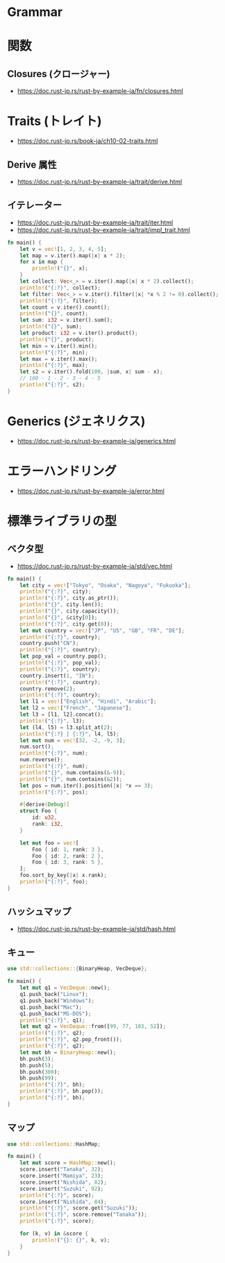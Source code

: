 # Grammar
# 関数
## Closures (クロージャー)
- https://doc.rust-jp.rs/rust-by-example-ja/fn/closures.html
# Traits (トレイト)
- https://doc.rust-jp.rs/book-ja/ch10-02-traits.html
## Derive 属性
- https://doc.rust-jp.rs/rust-by-example-ja/trait/derive.html
## イテレーター
- https://doc.rust-jp.rs/rust-by-example-ja/trait/iter.html
- https://doc.rust-jp.rs/rust-by-example-ja/trait/impl_trait.html
```rust
fn main() {
    let v = vec![1, 2, 3, 4, 5];
    let map = v.iter().map(|x| x * 2);
    for x in map {
        println!("{}", x);
    }
    let collect: Vec<_> = v.iter().map(|x| x * 2).collect();
    println!("{:?}", collect);
    let filter: Vec<_> = v.iter().filter(|x| *x % 2 != 0).collect();
    println!("{:?}", filter);
    let count = v.iter().count();
    println!("{}", count);
    let sum: i32 = v.iter().sum();
    println!("{}", sum);
    let product: i32 = v.iter().product();
    println!("{}", product);
    let min = v.iter().min();
    println!("{:?}", min);
    let max = v.iter().max();
    println!("{:?}", max);
    let s2 = v.iter().fold(100, |sum, x| sum - x);
    // 100 - 1 - 2 - 3 - 4 - 5
    println!("{:?}", s2);
}
```
# Generics (ジェネリクス)
- https://doc.rust-jp.rs/rust-by-example-ja/generics.html
# エラーハンドリング
- https://doc.rust-jp.rs/rust-by-example-ja/error.html
# 標準ライブラリの型
## ベクタ型
- https://doc.rust-jp.rs/rust-by-example-ja/std/vec.html
```rust
fn main() {
    let city = vec!["Tokyo", "Osaka", "Nagoya", "Fukuoka"];
    println!("{:?}", city);
    println!("{:?}", city.as_ptr());
    println!("{}", city.len());
    println!("{}", city.capacity());
    println!("{}", &city[0]);
    println!("{:?}", city.get(0));
    let mut country = vec!["JP", "US", "GB", "FR", "DE"];
    println!("{:?}", country);
    country.push("CN");
    println!("{:?}", country);
    let pop_val = country.pop();
    println!("{:?}", pop_val);
    println!("{:?}", country);
    country.insert(1, "IN");
    println!("{:?}", country);
    country.remove(2);
    println!("{:?}", country);
    let l1 = vec!["English", "Hindi", "Arabic"];
    let l2 = vec!["French", "Japanese"];
    let l3 = [l1, l2].concat();
    println!("{:?}", l3);
    let (l4, l5) = l3.split_at(2);
    println!("{:?} | {:?}", l4, l5);
    let mut num = vec![32, -2, -9, 3];
    num.sort();
    println!("{:?}", num);
    num.reverse();
    println!("{:?}", num);
    println!("{}", num.contains(&-9));
    println!("{}", num.contains(&2));
    let pos = num.iter().position(|x| *x == 3);
    println!("{:?}", pos);

    #[derive(Debug)]
    struct Foo {
        id: u32,
        rank: i32,
    }

    let mut foo = vec![
        Foo { id: 1, rank: 3 },
        Foo { id: 2, rank: 2 },
        Foo { id: 3, rank: 5 },
    ];
    foo.sort_by_key(|x| x.rank);
    println!("{:?}", foo);
}
```
## ハッシュマップ
- https://doc.rust-jp.rs/rust-by-example-ja/std/hash.html
## キュー
```rust
use std::collections::{BinaryHeap, VecDeque};

fn main() {
    let mut q1 = VecDeque::new();
    q1.push_back("Linux");
    q1.push_back("Windows");
    q1.push_back("Mac");
    q1.push_back("MS-DOS");
    println!("{:?}", q1);
    let mut q2 = VecDeque::from([99, 77, 103, 52]);
    println!("{:?}", q2);
    println!("{:?}", q2.pop_front());
    println!("{:?}", q2);
    let mut bh = BinaryHeap::new();
    bh.push(3);
    bh.push(5);
    bh.push(300);
    bh.push(99);
    println!("{:?}", bh);
    println!("{:?}", bh.pop());
    println!("{:?}", bh);
}
```
## マップ
```rust
use std::collections::HashMap;

fn main() {
    let mut score = HashMap::new();
    score.insert("Tanaka", 32);
    score.insert("Mamiya", 23);
    score.insert("Nishida", 82);
    score.insert("Suzuki", 92);
    println!("{:?}", score);
    score.insert("Nishida", 84);
    println!("{:?}", score.get("Suzuki"));
    println!("{:?}", score.remove("Tanaka"));
    println!("{:?}", score);

    for (k, v) in &score {
        println!("{}: {}", k, v);
    }
}
```

